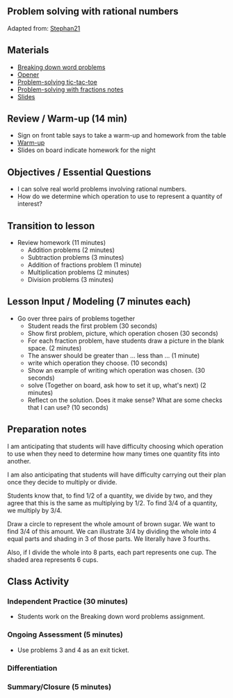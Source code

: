 

## Problem solving with rational numbers
Adapted from: [Stephan21]

## Materials
 * [Breaking down word problems](https://docs.google.com/document/d/1EfGIj55U4BWZqy96wXm1gTUfl-H-k_O9bJZA0LZaHfs/edit)
 * [Opener](https://docs.google.com/document/d/1EfGIj55U4BWZqy96wXm1gTUfl-H-k_O9bJZA0LZaHfs/edit)
 * [Problem-solving tic-tac-toe](https://betterlesson.com/lesson/resource/2554825/tic-tac-toe-assignment)
 * [Problem-solving with fractions notes](https://betterlesson.com/lesson/resource/2554831/problem-solving-with-fractions-notes)
 * [Slides](/jmamath7/slides/9.rem)

## Review / Warm-up (14 min)

 * Sign on front table says to take a warm-up and homework from the table
 * [Warm-up](https://drive.google.com/open?id=0B1WN7I2qxY9EZmdnV2dYamtuc3c)
 * Slides on board indicate homework for the night

## Objectives / Essential Questions 

 * I can solve real world problems involving rational numbers.
 * How do we determine which operation to use to represent a quantity of interest?

## Transition to lesson

 * Review homework (11 minutes)
    - Addition problems (2 minutes)
    - Subtraction problems (3 minutes)
    - Addition of fractions problem (1 minute)
    - Multiplication problems (2 minutes)
    - Division problems (3 minutes)

## Lesson Input / Modeling (7 minutes each)

 * Go over three pairs of problems together
    - Student reads the first problem (30 seconds)
    - Show first problem, picture, which operation chosen (30 seconds)
    - For each fraction problem, have students draw a picture in the blank space. (2 minutes)
    - The answer should be greater than ... less than ... (1 minute)
    - write which operation they choose. (10 seconds)
    - Show an example of writing which operation was chosen. (30 seconds)
    - solve (Together on board, ask how to set it up, what's next) (2 minutes)
    - Reflect on the solution. Does it make sense? What are some checks that I can use? (10 seconds)


## Preparation notes

I am anticipating that students will have difficulty choosing which operation to use when they need to determine how many times one quantity fits into another.

I am also anticipating that students will have difficulty carrying out their plan once they decide to multiply or divide.

Students know that, to find 1/2 of a quantity, we divide by two, and they agree that this is the same as multiplying by 1/2.
To find 3/4 of a quantity, we multiply by 3/4.

Draw a circle to represent the whole amount of brown sugar.
We want to find 3/4 of this amount.
We can illustrate 3/4 by dividing the whole into 4 equal parts and shading in 3 of those parts.
We literally have 3 fourths.

Also, if I divide the whole into 8 parts, each part represents one cup.
The shaded area represents 6 cups.

## Class Activity

### Independent Practice (30 minutes)
 
 * Students work on the Breaking down word problems assignment.

### Ongoing Assessment (5 minutes)

 * Use problems 3 and 4 as an exit ticket.

### Differentiation

 

### Summary/Closure (5 minutes)

[Stephan21]: stephan/21.html
[Adding and Subtracting Signed Decimals]: https://drive.google.com/open?id=0B1WN7I2qxY9EUERuZlloVUpicGM
